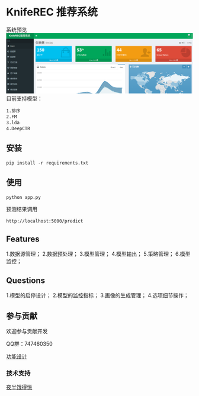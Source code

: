 # KnifeREC 推荐系统

系统预览
![view](./doc/sys_view.png)
目前支持模型：

    1.排序
    2.FM
    3.lda
    4.DeepCTR

## 安装

    pip install -r requirements.txt

## 使用

    python app.py
    
预测结果调用

    http://localhost:5000/predict

## Features

1.数据源管理；
2.数据预处理；
3.模型管理；
4.模型输出；
5.策略管理；
6.模型监控；

## Questions

1.模型的启停设计；
2.模型的监控指标；
3.画像的生成管理；
4.选项细节操作；


## 参与贡献

欢迎参与贡献开发

QQ群：747460350

[功能设计](./doc/design.md)

### 技术支持

<a href="mailto:zergskj@163.com">夜半饿得慌</a>

